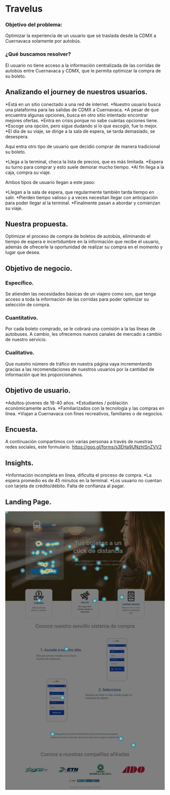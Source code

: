 # Travelus

### Objetivo del problema:

Optimizar la experiencia de un usuario que se traslada desde la CDMX a Cuernavaca solamente por autobús.

### ¿Qué buscamos resolver?

El usuario no tiene acceso a la información centralizada de las corridas de autobús entre Cuernavaca y CDMX, que le permita optimizar la compra de su boleto.

## Analizando el journey de nuestros usuarios.

*Está en un sitio conectado a una red de internet.
*Nuestro usuario busca una plataforma para las salidas de CDMX a Cuernavaca.
*A pesar de que encuentra algunas opciones, busca en otro sitio intentado encontrar mejores ofertas.
*Entra en crisis porque no sabe cuántas opciones tiene.
*Escoge una opción, pero sigue dudando si lo que escogió, fue lo mejor.
*El día de su viaje, se dirige a la sala de espera, se tarda demasiado, se desespera.

Aquí entra otro tipo de usuario que decidió comprar de manera tradicional su boleto.

*Llega a la terminal, checa la lista de precios, que es más limitada.
*Espera su turno para comprar y esto suele demorar mucho tiempo.
*Al fin llega a la caja, compra su viaje.

Ambos tipos de usuario llegan a este paso:

*Llegan a la sala de espera, que regularmente también tarda tiempo en salir.
*Pierden tiempo valioso y a veces necesitan llegar con anticipación para poder llegar al la terminal.
*Finalmente pasan a abordar y comienzan su viaje.

## Nuestra propuesta.

Optimizar el proceso de compra de boletos de autobús, eliminando el tiempo de espera e incertidumbre en la información que recibe el usuario, además de ofrecerle   la oportunidad de realizar su compra en el momento y lugar que desea.

## Objetivo de negocio.

### Específico.
Se atienden las necesidades básicas de un viajero como son, que tenga acceso a toda la información de las corridas para poder optimizar su selección de compra.
### Cuantitativo.
Por cada boleto comprado, se le cobrará una comisión a la las líneas de autobuses. A cambio, les ofrecemos nuevos canales de mercado a cambio de nuestro servicio.
### Cualitativo.
Que nuestro número de tráfico en nuestra página vaya incrementando gracias a las recomendaciones de nuestros usuarios por la cantidad de información que les proporcionamos.

## Objetivo de usuario.

*Adultos-jóvenes de 18-40 años.
*Estudiantes / población económicamente activa.
*Familiarizados con la tecnología y las compras en línea.
*Viajan a Cuernavaca con fines recreativos, familiares o de negocios.

## Encuesta.

A continuación compartimos con varias personas a través de nuestras redes sociales, este formulario.
https://goo.gl/forms/s3EHa9UNzhISnZVV2

## Insights.

*Información incompleta en línea, dificulta el proceso de compra.
*La espera promedio es de 45 minutos en la terminal.
*Los usuario no cuentan con tarjeta de crédito/débito. Falta de confianza al pagar.

## Landing Page.

![Travelus](heatmap-click-desktop.jpg)





